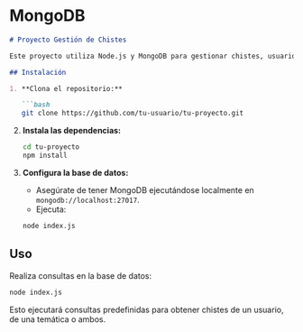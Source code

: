 # MongoDB
```markdown
# Proyecto Gestión de Chistes

Este proyecto utiliza Node.js y MongoDB para gestionar chistes, usuarios y temáticas.

## Instalación

1. **Clona el repositorio:**

   ```bash
   git clone https://github.com/tu-usuario/tu-proyecto.git
   ```

2. **Instala las dependencias:**

   ```bash
   cd tu-proyecto
   npm install
   ```

3. **Configura la base de datos:**

    - Asegúrate de tener MongoDB ejecutándose localmente en `mongodb://localhost:27017`.
    - Ejecuta:

   ```bash
   node index.js
   ```

## Uso

Realiza consultas en la base de datos:

```bash
node index.js
```

Esto ejecutará consultas predefinidas para obtener chistes de un usuario, de una temática o ambos.
